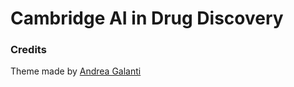 # Cambridge AI in Drug Discovery

### Credits

Theme made by [Andrea Galanti](http://www.andreagalanti.it/flatfy.php)
